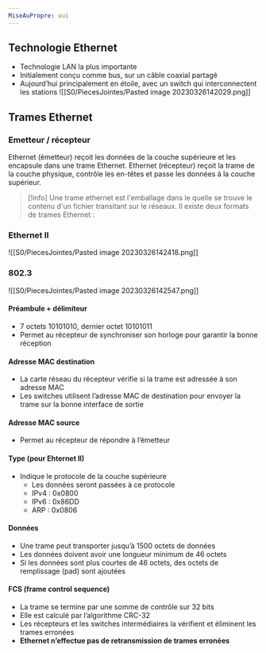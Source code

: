 ```yaml
---
MiseAuPropre: oui
---
```


## Technologie Ethernet
- Technologie LAN la plus importante
- Initialement conçu comme bus, sur un câble coaxial partagé 
- Aujourd’hui principalement en étoile, avec un switch qui interconnectent les stations
![[S0/PiecesJointes/Pasted image 20230326142029.png]]

## Trames Ethernet
### Emetteur / récepteur
Ethernet (émetteur) reçoit les données de la couche supérieure et les encapsule dans une trame Ethernet.
Ethernet (récepteur) reçoit la trame de la couche physique, contrôle les en-têtes et passe les données à la couche supérieur.

>[!info]
> Une trame ethernet est l'emballage dans le quelle se trouve le contenu d'un fichier transitant sur le réseaux. Il existe deux formats de trames Ethernet : 

### Ethernet II
![[S0/PiecesJointes/Pasted image 20230326142418.png]]

### 802.3
![[S0/PiecesJointes/Pasted image 20230326142547.png]]
#### Préambule + délimiteur
- 7 octets 10101010, dernier octet 10101011
- Permet au récepteur de synchroniser son horloge pour garantir la bonne réception
#### Adresse MAC destination
- La carte réseau du récepteur vérifie si la trame est adressée à son adresse MAC
- Les switches utilisent l’adresse MAC de destination pour envoyer la trame sur la bonne interface de sortie
#### Adresse MAC source
- Permet au récepteur de répondre à l’émetteur
#### Type (pour Ehternet II)
- Indique le protocole de la couche supérieure
	- Les données seront passées à ce protocole
	- IPv4 : 0x0800
	- IPv6 : 0x86DD
	- ARP : 0x0806
#### Données
- Une trame peut transporter jusqu’à 1500 octets de données
- Les données doivent avoir une longueur minimum de 46 octets
- Si les données sont plus courtes de 46 octets, des octets de remplissage (pad) sont ajoutées
#### FCS (frame control sequence)
- La trame se termine par une somme de contrôle sur 32 bits 
- Elle est calculé par l’algorithme CRC-32 
- Les récepteurs et les switches intermédiaires la vérifient et éliminent les trames erronées
- **Ethernet n’effectue pas de retransmission de trames erronées**
